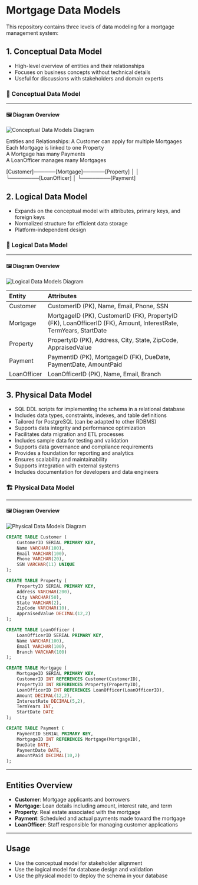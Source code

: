 ﻿# Mortgage Data Models

This repository contains three levels of data modeling for a mortgage management system:

## 1. Conceptual Data Model
- High-level overview of entities and their relationships
- Focuses on business concepts without technical details
- Useful for discussions with stakeholders and domain experts

### 🧠 Conceptual Data Model
---

#### 🖼️ Diagram Overview

![Conceptual Data Models Diagram](./ConceptualDataModels.mermaid)

Entities and Relationships:
A Customer can apply for multiple Mortgages<br/>
Each Mortgage is linked to one Property<br/>
A Mortgage has many Payments<br/>
A LoanOfficer manages many Mortgages<br/>

[Customer]───<applies for>───[Mortgage]───<secured by>───[Property]
     │                              │
     └────<managed by>────[LoanOfficer]
                                │
                        └────<has>────[Payment]


## 2. Logical Data Model
- Expands on the conceptual model with attributes, primary keys, and foreign keys
- Normalized structure for efficient data storage
- Platform-independent design

### 📐 Logical Data Model
---

#### 🖼️ Diagram Overview

![Logical Data Models Diagram](./LogicalDataModel.mermaid)

| Entity | Attributes |
| :--- | :--- |
|Customer	| CustomerID (PK), Name, Email, Phone, SSN |
|Mortgage	| MortgageID (PK), CustomerID (FK), PropertyID (FK), LoanOfficerID (FK), Amount, InterestRate, TermYears, StartDate |
|Property	| PropertyID (PK), Address, City, State, ZipCode, AppraisedValue |
|Payment	| PaymentID (PK), MortgageID (FK), DueDate, PaymentDate, AmountPaid |
|LoanOfficer	| LoanOfficerID (PK), Name, Email, Branch |


## 3. Physical Data Model
- SQL DDL scripts for implementing the schema in a relational database
- Includes data types, constraints, indexes, and table definitions
- Tailored for PostgreSQL (can be adapted to other RDBMS)
- Supports data integrity and performance optimization
- Facilitates data migration and ETL processes
- Includes sample data for testing and validation
- Supports data governance and compliance requirements
- Provides a foundation for reporting and analytics
- Ensures scalability and maintainability
- Supports integration with external systems
- Includes documentation for developers and data engineers

### 🏗️ Physical Data Model
---

#### 🖼️ Diagram Overview

![Physical Data Models Diagram](./PhysicalDataModel.mermaid)

```sql
CREATE TABLE Customer (
    CustomerID SERIAL PRIMARY KEY,
    Name VARCHAR(100),
    Email VARCHAR(100),
    Phone VARCHAR(20),
    SSN VARCHAR(11) UNIQUE
);

CREATE TABLE Property (
    PropertyID SERIAL PRIMARY KEY,
    Address VARCHAR(200),
    City VARCHAR(50),
    State VARCHAR(2),
    ZipCode VARCHAR(10),
    AppraisedValue DECIMAL(12,2)
);

CREATE TABLE LoanOfficer (
    LoanOfficerID SERIAL PRIMARY KEY,
    Name VARCHAR(100),
    Email VARCHAR(100),
    Branch VARCHAR(100)
);

CREATE TABLE Mortgage (
    MortgageID SERIAL PRIMARY KEY,
    CustomerID INT REFERENCES Customer(CustomerID),
    PropertyID INT REFERENCES Property(PropertyID),
    LoanOfficerID INT REFERENCES LoanOfficer(LoanOfficerID),
    Amount DECIMAL(12,2),
    InterestRate DECIMAL(5,2),
    TermYears INT,
    StartDate DATE
);

CREATE TABLE Payment (
    PaymentID SERIAL PRIMARY KEY,
    MortgageID INT REFERENCES Mortgage(MortgageID),
    DueDate DATE,
    PaymentDate DATE,
    AmountPaid DECIMAL(10,2)
);
```
---

## Entities Overview

- **Customer**: Mortgage applicants and borrowers
- **Mortgage**: Loan details including amount, interest rate, and term
- **Property**: Real estate associated with the mortgage
- **Payment**: Scheduled and actual payments made toward the mortgage
- **LoanOfficer**: Staff responsible for managing customer applications

---

## Usage

- Use the conceptual model for stakeholder alignment
- Use the logical model for database design and validation
- Use the physical model to deploy the schema in your database

